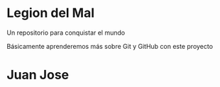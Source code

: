 # Legion del Mal
Un repositorio para conquistar el mundo

Básicamente aprenderemos más sobre Git y GitHub con este proyecto

# Juan Jose